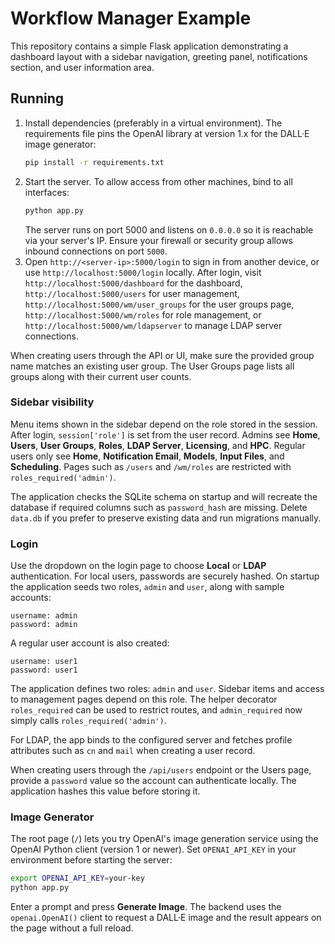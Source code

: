 # Workflow Manager Example

This repository contains a simple Flask application demonstrating a dashboard layout with a sidebar navigation, greeting panel, notifications section, and user information area.

## Running

1. Install dependencies (preferably in a virtual environment). The requirements
   file pins the OpenAI library at version 1.x for the DALL·E image generator:
   ```bash
   pip install -r requirements.txt
   ```
2. Start the server. To allow access from other machines, bind to all interfaces:
   ```bash
   python app.py
   ```
   The server runs on port 5000 and listens on `0.0.0.0` so it is reachable via your server's IP.
   Ensure your firewall or security group allows inbound connections on port `5000`.
3. Open `http://<server-ip>:5000/login` to sign in from another device, or use `http://localhost:5000/login` locally.
After login, visit `http://localhost:5000/dashboard` for the dashboard,
   `http://localhost:5000/users` for user management,
   `http://localhost:5000/wm/user_groups` for the user groups page,
   `http://localhost:5000/wm/roles` for role management, or
   `http://localhost:5000/wm/ldapserver` to manage LDAP server connections.

When creating users through the API or UI, make sure the provided group name
matches an existing user group. The User Groups page lists all groups along with
their current user counts.

### Sidebar visibility

Menu items shown in the sidebar depend on the role stored in the session. After
login, `session['role']` is set from the user record. Admins see **Home**,
**Users**, **User Groups**, **Roles**, **LDAP Server**, **Licensing**, and
**HPC**. Regular users only see **Home**, **Notification Email**, **Models**,
**Input Files**, and **Scheduling**. Pages such as `/users` and `/wm/roles` are
restricted with `roles_required('admin')`.

The application checks the SQLite schema on startup and will recreate the
database if required columns such as `password_hash` are missing. Delete
`data.db` if you prefer to preserve existing data and run migrations manually.

### Login

Use the dropdown on the login page to choose **Local** or **LDAP** authentication.
For local users, passwords are securely hashed. On startup the application seeds two roles, `admin` and `user`, along with sample accounts:

```
username: admin
password: admin
```
A regular user account is also created:

```
username: user1
password: user1
```

The application defines two roles: `admin` and `user`. Sidebar items and access
to management pages depend on this role. The helper decorator `roles_required`
can be used to restrict routes, and `admin_required` now simply calls
`roles_required('admin')`.

For LDAP, the app binds to the configured server and fetches profile attributes such as
`cn` and `mail` when creating a user record.

When creating users through the `/api/users` endpoint or the Users page,
provide a `password` value so the account can authenticate locally. The
application hashes this value before storing it.

### Image Generator

The root page (`/`) lets you try OpenAI's image generation service using the
OpenAI Python client (version 1 or newer). Set `OPENAI_API_KEY` in your
environment before starting the server:

```bash
export OPENAI_API_KEY=your-key
python app.py
```

Enter a prompt and press **Generate Image**. The backend uses the
`openai.OpenAI()` client to request a DALL·E image and the result appears on the
page without a full reload.
